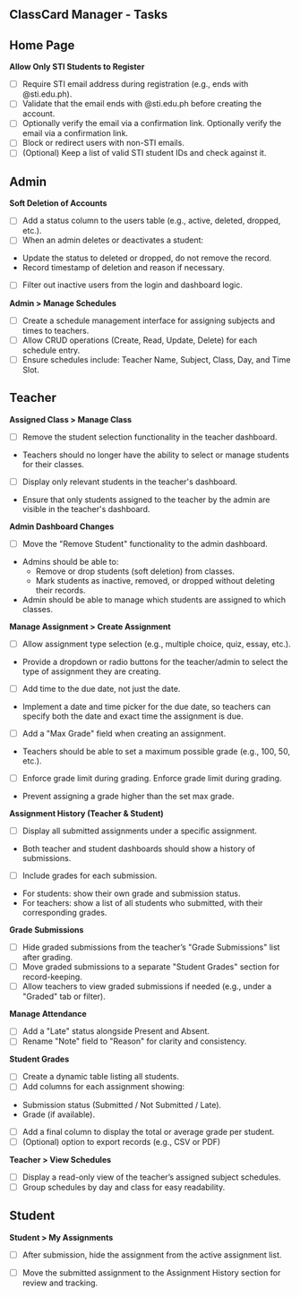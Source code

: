## ClassCard Manager - Tasks

## Home Page

**Allow Only STI Students to Register**
- [ ] Require STI email address during registration (e.g., ends with @sti.edu.ph).
- [ ] Validate that the email ends with @sti.edu.ph before creating the account.
- [ ] Optionally verify the email via a confirmation link. Optionally verify the email via a confirmation link. 
- [ ] Block or redirect users with non-STI emails.
- [ ] (Optional) Keep a list of valid STI student IDs and check against it.

## Admin

**Soft Deletion of Accounts**
- [ ] Add a status column to the users table (e.g., active, deleted, dropped, etc.).
- [ ] When an admin deletes or deactivates a student:
- Update the status to deleted or dropped, do not remove the record.
- Record timestamp of deletion and reason if necessary.
- [ ] Filter out inactive users from the login and dashboard logic.

**Admin > Manage Schedules**
- [ ] Create a schedule management interface for assigning subjects and times to teachers.
- [ ] Allow CRUD operations (Create, Read, Update, Delete) for each schedule entry.
- [ ] Ensure schedules include: Teacher Name, Subject, Class, Day, and Time Slot.

## Teacher

**Assigned Class > Manage Class**
- [ ] Remove the student selection functionality in the teacher dashboard.
- Teachers should no longer have the ability to select or manage students for their classes.
- [ ] Display only relevant students in the teacher's dashboard.
- Ensure that only students assigned to the teacher by the admin are visible in the teacher's dashboard.

**Admin Dashboard Changes**
- [ ] Move the "Remove Student" functionality to the admin dashboard.
- Admins should be able to:
  - Remove or drop students (soft deletion) from classes.
  - Mark students as inactive, removed, or dropped without deleting their records.
- Admin should be able to manage which students are assigned to which classes.

**Manage Assignment > Create Assignment**
- [ ] Allow assignment type selection (e.g., multiple choice, quiz, essay, etc.).
- Provide a dropdown or radio buttons for the teacher/admin to select the type of assignment they are creating.
- [ ] Add time to the due date, not just the date.
- Implement a date and time picker for the due date, so teachers can specify both the date and exact time the assignment is due.
- [ ] Add a "Max Grade" field when creating an assignment.
- Teachers should be able to set a maximum possible grade (e.g., 100, 50, etc.).
- [ ] Enforce grade limit during grading. Enforce grade limit during grading.
- Prevent assigning a grade higher than the set max grade.

**Assignment History (Teacher & Student)**
- [ ] Display all submitted assignments under a specific assignment.
- Both teacher and student dashboards should show a history of submissions.
- [ ] Include grades for each submission.
- For students: show their own grade and submission status.
- For teachers: show a list of all students who submitted, with their corresponding grades.

**Grade Submissions**
- [ ] Hide graded submissions from the teacher’s "Grade Submissions" list after grading.
- [ ] Move graded submissions to a separate "Student Grades" section for record-keeping.
- [ ] Allow teachers to view graded submissions if needed (e.g., under a "Graded" tab or filter).

**Manage Attendance**
- [ ] Add a "Late" status alongside Present and Absent.
- [ ] Rename "Note" field to "Reason" for clarity and consistency.

**Student Grades**
- [ ] Create a dynamic table listing all students.
- [ ] Add columns for each assignment showing:
- Submission status (Submitted / Not Submitted / Late).
- Grade (if available).
- [ ] Add a final column to display the total or average grade per student.
- [ ] (Optional) option to export records (e.g., CSV or PDF)

**Teacher > View Schedules**
- [ ] Display a read-only view of the teacher’s assigned subject schedules.
- [ ] Group schedules by day and class for easy readability.

## Student

**Student > My Assignments**
- [ ] After submission, hide the assignment from the active assignment list.
- [ ] Move the submitted assignment to the Assignment History section for review and tracking.

